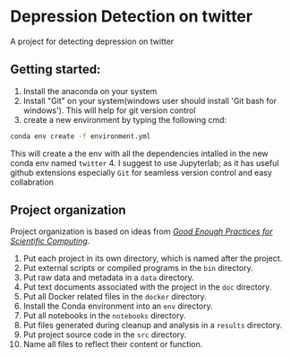 # Depression Detection on twitter
A project for detecting depression on twitter
## Getting started: 

1. Install the anaconda on your system
2. Install "Git" on your system(windows user should install 'Git bash for windows'). This will help for git version control
3. create a new environment by typing the following cmd: 
```bash
conda env create -f environment.yml
```
This will create a the env with all the dependencies intalled in the new conda env named `twitter`
4. I suggest to use Jupyterlab; as it has useful github extensions especially `Git` for seamless version control and easy collabration

## Project organization

Project organization is based on ideas from [_Good Enough Practices for Scientific Computing_](https://journals.plos.org/ploscompbiol/article?id=10.1371/journal.pcbi.1005510).

1. Put each project in its own directory, which is named after the project.
2. Put external scripts or compiled programs in the `bin` directory.
3. Put raw data and metadata in a `data` directory.
4. Put text documents associated with the project in the `doc` directory.
5. Put all Docker related files in the `docker` directory.
6. Install the Conda environment into an `env` directory. 
7. Put all notebooks in the `notebooks` directory.
8. Put files generated during cleanup and analysis in a `results` directory.
9. Put project source code in the `src` directory.
10. Name all files to reflect their content or function.

